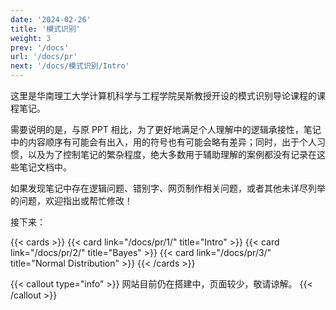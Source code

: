 ```yaml
---
date: '2024-02-26'
title: '模式识别'
weight: 3
prev: '/docs'
url: '/docs/pr'
next: '/docs/模式识别/Intro'
---
```


这里是华南理工大学计算机科学与工程学院吴斯教授开设的模式识别导论课程的课程笔记。

需要说明的是，与原 PPT 相比，为了更好地满足个人理解中的逻辑承接性，笔记中的内容顺序有可能会有出入，用的符号也有可能会略有差异；同时，出于个人习惯，以及为了控制笔记的繁杂程度，绝大多数用于辅助理解的案例都没有记录在这些笔记文档中。

如果发现笔记中存在逻辑问题、错别字、网页制作相关问题，或者其他未详尽列举的问题，欢迎指出或帮忙修改！

接下来：

{{< cards >}}
  {{< card link="/docs/pr/1/" title="Intro" >}}
  {{< card link="/docs/pr/2/" title="Bayes" >}}
  {{< card link="/docs/pr/3/" title="Normal Distribution" >}}
{{< /cards >}}

{{< callout type="info" >}}
网站目前仍在搭建中，页面较少，敬请谅解。
{{< /callout >}}